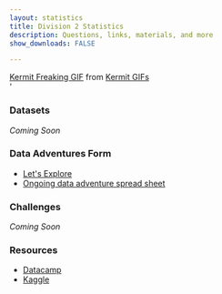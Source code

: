 ```yaml
---
layout: statistics
title: Division 2 Statistics
description: Questions, links, materials, and more
show_downloads: FALSE

---
```


<div class="tenor-gif-embed" data-postid="11534183" data-share-method="host" data-width="30%" data-aspect-ratio="1.5"><a href="https://tenor.com/view/kermit-freaking-out-statistics-gif-11534183">Kermit Freaking GIF</a> from <a href="https://tenor.com/search/kermit-gifs">Kermit GIFs</a></div><script type="text/javascript" async src="https://tenor.com/embed.js"></script>'

### Datasets
*Coming Soon*

### Data Adventures Form
* <a href="https://docs.google.com/forms/d/e/1FAIpQLSdiiwROMkGb32edefPc1YkVwIGFTbH9K_VHht0KiOd5_UD3gg/viewform?usp=sf_link"> Let's Explore </a>
* <a href="https://docs.google.com/spreadsheets/d/1aQS_ChvUiYjwoT190ut2YNOTcuYCX7rkRVK874ONMKU/edit?usp=sharing"> Ongoing data adventure spread sheet   </a>

### Challenges 
*Coming Soon*

### Resources
* <a href="https://datacamp.com"> Datacamp</a> 
* <a href="https://www.kaggle.com"> Kaggle </a> 
